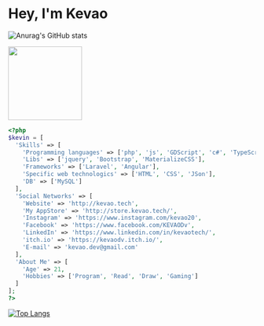 # Hey, I'm Kevao

![Anurag's GitHub stats](https://github-readme-stats.vercel.app/api?username=KEVAO18&show_icons=true&theme=github_dark)

<img src="https://media.giphy.com/media/vFKqnCdLPNOKc/giphy.gif" width="150px" />

```php
<?php
$kevin = [
  'Skills' => [
    'Programming languages' => ['php', 'js', 'GDScript', 'c#', 'TypeScript'],
    'Libs' => ['jquery', 'Bootstrap', 'MaterializeCSS'],
    'Frameworks' => ['Laravel', 'Angular'],
    'Specific web technologics' => ['HTML', 'CSS', 'JSon'],
    'DB' => ['MySQL']
  ],
  'Social Networks' => [
    'Website' => 'http://kevao.tech',
    'My AppStore' => 'http://store.kevao.tech/',
    'Instagram' => 'https://www.instagram.com/kevao20',
    'Facebook' => 'https://www.facebook.com/KEVAODv',
    'LinkedIn' => 'https://www.linkedin.com/in/kevaotech/',
    'itch.io' => 'https://kevaodv.itch.io/',
    'E-mail' => 'kevao.dev@gmail.com'
  ],
  'About Me' => [
    'Age' => 21,
    'Hobbies' => ['Program', 'Read', 'Draw', 'Gaming']
  ]
];
?>
```
[![Top Langs](https://github-readme-stats.vercel.app/api/top-langs/?username=KEVAO18)](https://github.com/anuraghazra/github-readme-stats)
